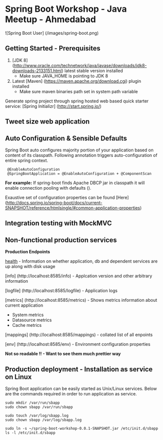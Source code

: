 # Spring Boot Workshop - Java Meetup - Ahmedabad

![Spring Boot User] (/images/spring-boot.png)

## Getting Started - Prerequisites

1. [JDK 8] (http://www.oracle.com/technetwork/java/javase/downloads/jdk8-downloads-2133151.html) latest stable version installed
    * Make sure JAVA_HOME is pointing to JDK 8
2. Latest [Maven] (https://maven.apache.org/download.cgi) plugin installed
    * Make sure maven binaries path set in system path variable

Generate spring project through spring hosted web based quick starter service: [Spring Initializr] (http://start.spring.io/) 

## Tweet size web application

## Auto Configuration & Sensible Defaults

Spring Boot auto configures majority portion of your application based on content of its classpath. Following annotation triggers auto-configuration of entire spring context.
    
     @EnableAutoConfiguration
     @SpringBootApplication = @EnableAutoConfiguration + @ComponentScan

**For example:** If spring-boot finds Apache DBCP jar in classpath it will enable connection pooling with defaults (). 
 
Exaustive set of configuration properties can be found [Here] (http://docs.spring.io/spring-boot/docs/current-SNAPSHOT/reference/htmlsingle/#common-application-properties)

## Integration testing with MockMVC
## Non-functional production services

**Production Endpoints**

[health](http://localhost:8585/health) - Information on whether application, db and dependent services are up along with disk usage

[info] (http://localhost:8585/info) - Applcation version and other arbitrary information

[logfile] (http://localhost:8585/logfile) - Application logs

[metrics] (http://localhost:8585/metrics) - Shows metrics information about current application

* System metrics
* Datasource metrics
* Cache metrics

[mappings] (http://localhost:8585/mappings) - collated list of all enpoints

[env] (http://localhost:8585/env) - Environment configuration properties

**Not so readable !! - Want to see them much prettier way**

## Production deployment - Installation as service on Linux

Spring Boot application can be easily started as Unix/Linux services. Below are the commands required in order to run application as service.

    sudo mkdir /var/run/sbapp
	sudo chown sbapp /var/run/sbapp

	sudo touch /var/log/sbapp.log
	sudo chown sbapp /var/log/sbapp.log

	sudo ln -s ~/spring-boot-workshop-0.0.1-SNAPSHOT.jar /etc/init.d/sbapp
	ls -l /etc/init.d/sbapp

	

